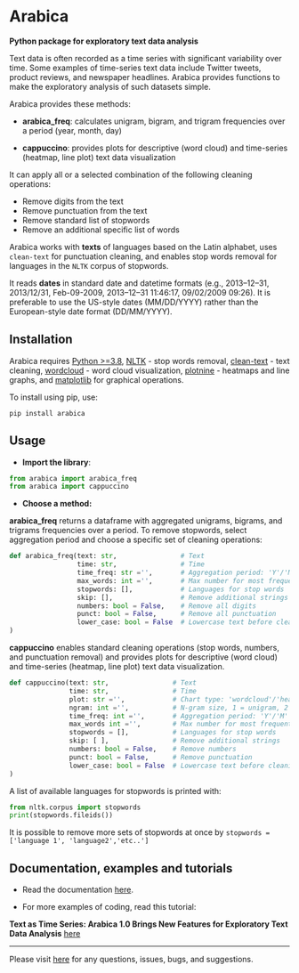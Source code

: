 # Arabica
**Python package for exploratory text data analysis**

Text data is often recorded as a time series with significant variability over time. Some examples of time-series text data include Twitter tweets, product reviews, and newspaper headlines. Arabica provides functions to make the exploratory analysis of such datasets simple.


Arabica provides these methods:

* **arabica_freq**: calculates unigram, bigram, and trigram frequencies over a period (year, month, day)

* **cappuccino**: provides plots for descriptive (word cloud) and time-series (heatmap, line plot) text data visualization


It can apply all or a selected combination of the following cleaning operations:

* Remove digits from the text
* Remove punctuation from the text
* Remove standard list of stopwords
* Remove an additional specific list of words

Arabica works with **texts** of languages based on the Latin alphabet, uses `clean-text` for punctuation cleaning, and enables stop words removal for languages in the `NLTK` corpus of stopwords.

It reads **dates** in standard date and datetime formats (e.g., 2013–12–31, 2013/12/31, Feb-09-2009, 2013–12–31 11:46:17, 09/02/2009 09:26).
It is preferable to use the US-style dates (MM/DD/YYYY) rather than the European-style date format (DD/MM/YYYY).


## Installation

Arabica requires [Python >=3.8](https://www.python.org/downloads/), [NLTK](http://www.nltk.org) - stop words removal,
[clean-text](https://pypi.org/project/cleantext/#description) - text cleaning, [wordcloud](https://pypi.org/project/wordcloud) - word cloud visualization,
[plotnine](https://pypi.org/project/plotnine) - heatmaps and line graphs, and [matplotlib](https://pypi.org/project/matplotlib/) for graphical operations.

To install using pip, use:

`pip install arabica`



## Usage

* **Import the library**:


``` python
from arabica import arabica_freq
from arabica import cappuccino
```



* **Choose a method:**

**arabica_freq** returns a dataframe with aggregated unigrams, bigrams, and trigrams frequencies over a period.
To remove stopwords, select aggregation period and choose a specific set of cleaning operations:


``` python
def arabica_freq(text: str,                # Text
                 time: str,                # Time
                 time_freq: str ='',       # Aggregation period: 'Y'/'M'/'D', if no aggregation: 'ungroup'
                 max_words: int ='',       # Max number for most frequent n-grams displayed for each period
                 stopwords: [],            # Languages for stop words
                 skip: [],                 # Remove additional strings
                 numbers: bool = False,    # Remove all digits
                 punct: bool = False,      # Remove all punctuation
                 lower_case: bool = False  # Lowercase text before cleaning and frequency analysis
) 
```

**cappuccino**  enables standard cleaning operations (stop words, numbers, and punctuation removal) and provides 
plots for descriptive (word cloud) and time-series (heatmap, line plot) text data visualization.

``` python
def cappuccino(text: str,                # Text
               time: str,                # Time
               plot: str ='',            # Chart type: 'wordcloud'/'heatmap'/'line'
               ngram: int ='',           # N-gram size, 1 = unigram, 2 = bigram, 3 = trigram
               time_freq: int ='',       # Aggregation period: 'Y'/'M'', if no aggregation: 'ungroup'
               max_words int ='',        # Max number for most frequent n-grams displayed for each period
               stopwords = [],           # Languages for stop words
               skip: [ ],                # Remove additional strings
               numbers: bool = False,    # Remove numbers
               punct: bool = False,      # Remove punctuation
               lower_case: bool = False  # Lowercase text before cleaning and frequency analysis
)
```

A list of available languages for stopwords is printed with:
``` python
from nltk.corpus import stopwords
print(stopwords.fileids())
```

It is possible to remove more sets of stopwords at once by `stopwords = ['language 1', 'language2','etc..']`


## Documentation, examples and tutorials

* Read the documentation [here](https://arabica.readthedocs.io/en/latest/index.html). 

* For more examples of coding, read this  tutorial:

**Text as Time Series: Arabica 1.0 Brings New Features for Exploratory Text Data Analysis** [here](https://towardsdatascience.com/text-as-time-series-arabica-1-0-brings-new-features-for-exploratory-text-data-analysis-88eaabb84deb?sk=229ec0602d0b8514f25bce501ed9ecb9)

---

Please visit [here](https://github.com/PetrKorab/arabica/issues) for any questions, issues, bugs, and suggestions.
